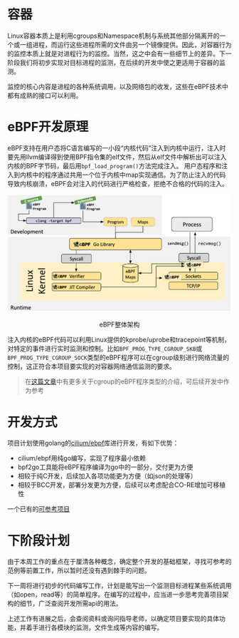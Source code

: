 # 容器

Linux容器本质上是利用cgroups和Namespace机制与系统其他部分隔离开的一个或一组进程，而运行这些进程所需的文件由另一个镜像提供。因此，对容器行为的监控本质上就是对进程行为的监控。当然，这之中会有一些细节上的差异。下一阶段我们将初步实现对目标进程的监测，在后续的开发中使之更适用于容器的监测。

监控的核心内容是进程的各种系统调用，以及网络包的收发，这些在eBPF技术中都有成熟的接口可以利用。

# eBPF开发原理

eBPF支持在用户态将C语言编写的一小段“内核代码”注入到内核中运行，注入时要先用llvm编译得到使用BPF指令集的elf文件，然后从elf文件中解析出可以注入内核的BPF字节码，最后用`bpf_load_program()`方法完成注入。 用户态程序和注入到内核中的程序通过共用一个位于内核中map实现通信。为了防止注入的代码导致内核崩溃，eBPF会对注入的代码进行严格检查，拒绝不合格的代码的注入。

<div align="center">
<img src="./ebpf.png" />
<p>eBPF整体架构</p>
</div>

注入内核的eBPF代码可以利用Linux提供的kprobe/uprobe和tracepoint等机制，对特定的事件进行实时监测和控制。比如`BPF_PROG_TYPE_CGROUP_SKB`或`BPF_PROG_TYPE_CGROUP_SOCK`类型的eBPF程序可以在cgroup级别进行网络流量的控制，这正符合本项目要实现的对容器网络通信监测的要求。

>在<a href="https://arthurchiao.art/blog/bpf-advanced-notes-1-zh/#cgroup-v2-%E7%9B%B8%E5%85%B3%E7%B1%BB%E5%9E%8B">这篇文章</a>中有更多关于cgroup的eBPF程序类型的介绍，可后续开发中作为参考

# 开发方式

项目计划使用golang的<a href="https://github.com/cilium/ebpf">cilium/ebpf</a>库进行开发，有如下优势：

+ cilium/ebpf用纯go编写，实现了程序最小依赖
+ bpf2go工具能将eBPF程序编译为go中的一部分，交付更为方便
+ 相较于纯C开发，后续加入各项功能更为方便（如json的处理等）
+ 相较于BCC开发，部署分发更为方便，后续可以考虑配合CO-RE增加可移植性

一个已有的<a href="https://github.com/ehids/ecapture">可参考项目</a>

# 下阶段计划

由于本周工作的重点在于厘清各种概念，确定整个开发的基础框架，寻找可参考的范例等前置工作，所以暂时还没有遇到棘手的问题。

下一周将进行初步的代码编写工作，计划是能写出一个监测目标进程某些系统调用（如open，read等）的简单程序。在编写的过程中，应当进一步思考完善项目架构的细节，广泛查阅开发所需api的用法。

上述工作有进展之后，会查阅资料或询问指导老师，以确定项目要实现的具体功能，并着手进行各模块的监测，文件生成等内容的编写。